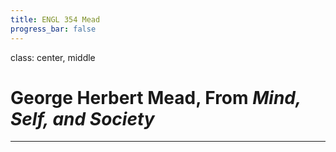 ```yaml
---
title: ENGL 354 Mead
progress_bar: false
---
```

class: center, middle

# George Herbert Mead, From *Mind, Self, and Society*
---